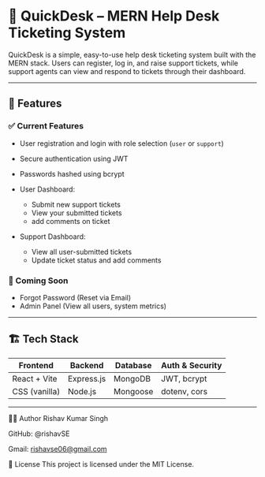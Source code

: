 # 🧾 QuickDesk – MERN Help Desk Ticketing System

QuickDesk is a simple, easy-to-use help desk ticketing system built with the MERN stack. Users can register, log in, and raise support tickets, while support agents can view and respond to tickets through their dashboard.

---

## 🚀 Features

### ✅ Current Features
- User registration and login with role selection (`user` or `support`)
- Secure authentication using JWT
- Passwords hashed using bcrypt
  
- User Dashboard:
  - Submit new support tickets
  - View your submitted tickets
  - add comments on ticket
    
- Support Dashboard:
  - View all user-submitted tickets
  - Update ticket status and add comments

### 🚧 Coming Soon
- Forgot Password (Reset via Email)
- Admin Panel (View all users, system metrics)

---

## 🏗️ Tech Stack

| Frontend      | Backend       | Database | Auth & Security  |
|---------------|---------------|----------|------------------|
| React + Vite  | Express.js    | MongoDB  | JWT, bcrypt      |
| CSS (vanilla) | Node.js       | Mongoose | dotenv, cors     |

---
🧑‍💻 Author
Rishav Kumar Singh

GitHub: @rishavSE

Gmail: rishavse06@gmail.com

📄 License
This project is licensed under the MIT License.

